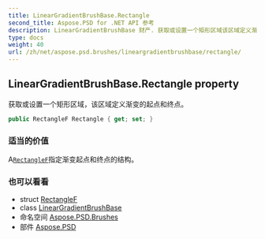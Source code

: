 ```yaml
---
title: LinearGradientBrushBase.Rectangle
second_title: Aspose.PSD for .NET API 参考
description: LinearGradientBrushBase 财产. 获取或设置一个矩形区域该区域定义渐变的起点和终点
type: docs
weight: 40
url: /zh/net/aspose.psd.brushes/lineargradientbrushbase/rectangle/
---
```

## LinearGradientBrushBase.Rectangle property

获取或设置一个矩形区域，该区域定义渐变的起点和终点。

```csharp
public RectangleF Rectangle { get; set; }
```

### 适当的价值

A[`RectangleF`](../../../aspose.psd/rectanglef/)指定渐变起点和终点的结构。

### 也可以看看

* struct [RectangleF](../../../aspose.psd/rectanglef/)
* class [LinearGradientBrushBase](../)
* 命名空间 [Aspose.PSD.Brushes](../../lineargradientbrushbase/)
* 部件 [Aspose.PSD](../../../)


